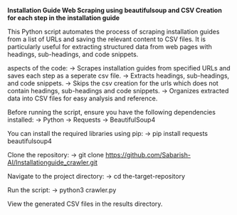 **Installation Guide Web Scraping using beautifulsoup and CSV Creation for each step in the installation guide**

This Python script automates the process of scraping installation guides from a list of URLs and saving the relevant content to CSV files. It is particularly useful for extracting structured data from web pages with headings, sub-headings, and code snippets.

aspects of the code:
-> Scrapes installation guides from specified URLs and saves each step as a seperate csv file.
-> Extracts headings, sub-headings, and code snippets.
-> Skips the csv creation for the urls which does not contain headings, sub-headings and code snippets.
-> Organizes extracted data into CSV files for easy analysis and reference.

Before running the script, ensure you have the following dependencies installed:
-> Python
-> Requests
-> BeautifulSoup4

You can install the required libraries using pip:
-> pip install requests beautifulsoup4

Clone the repository:
-> git clone https://github.com/Sabarish-AI/Installationguide_crawler.git

Navigate to the project directory:
-> cd the-target-repository

Run the script:
-> python3 crawler.py

View the generated CSV files in the results directory.
